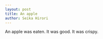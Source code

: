 ```yaml
---
layout: post
title: An apple
author: Seika Hirori
---
```

An apple was eaten. It was good. It was crispy.